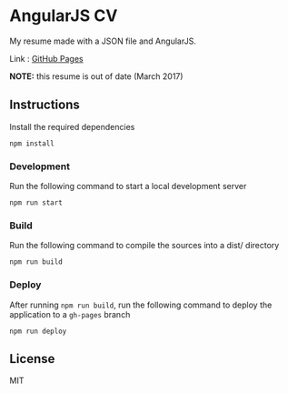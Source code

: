 # AngularJS CV

My resume made with a JSON file and AngularJS.

Link : [GitHub Pages](https://arthurfauq.github.io/cv-angular/)

**NOTE:** this resume is out of date (March 2017)

## Instructions

Install the required dependencies

```
npm install
```

### Development

Run the following command to start a local development server

```
npm run start
```

### Build

Run the following command to compile the sources into a dist/ directory

```
npm run build
```

### Deploy

After running `npm run build`, run the following command to deploy the application to a `gh-pages` branch

```
npm run deploy
```

## License

MIT
